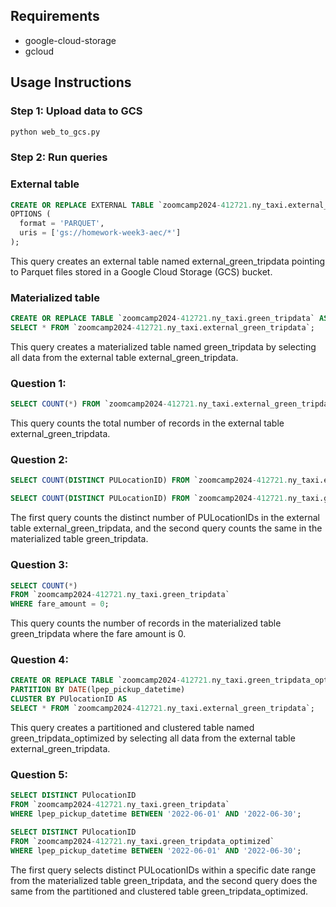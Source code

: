 ## Requirements

- google-cloud-storage
- gcloud

## Usage Instructions

### Step 1: Upload data to GCS

```bash
python web_to_gcs.py
```
### Step 2: Run queries

### External table
```sql
CREATE OR REPLACE EXTERNAL TABLE `zoomcamp2024-412721.ny_taxi.external_green_tripdata`
OPTIONS (
  format = 'PARQUET',
  uris = ['gs://homework-week3-aec/*']
);
```

This query creates an external table named external_green_tripdata pointing to Parquet files stored in a Google Cloud Storage (GCS) bucket.

### Materialized table
```sql
CREATE OR REPLACE TABLE `zoomcamp2024-412721.ny_taxi.green_tripdata` AS
SELECT * FROM `zoomcamp2024-412721.ny_taxi.external_green_tripdata`;
```

This query creates a materialized table named green_tripdata by selecting all data from the external table external_green_tripdata.

### Question 1:
```sql
SELECT COUNT(*) FROM `zoomcamp2024-412721.ny_taxi.external_green_tripdata`;
```
This query counts the total number of records in the external table external_green_tripdata.

### Question 2:
```sql
SELECT COUNT(DISTINCT PULocationID) FROM `zoomcamp2024-412721.ny_taxi.external_green_tripdata`; --0B

SELECT COUNT(DISTINCT PULocationID) FROM `zoomcamp2024-412721.ny_taxi.green_tripdata`; --6.41MB

```
The first query counts the distinct number of PULocationIDs in the external table external_green_tripdata, and the second query counts the same in the materialized table green_tripdata.

### Question 3:
```sql
SELECT COUNT(*)
FROM `zoomcamp2024-412721.ny_taxi.green_tripdata`
WHERE fare_amount = 0;
```
This query counts the number of records in the materialized table green_tripdata where the fare amount is 0.

### Question 4:
```sql
CREATE OR REPLACE TABLE `zoomcamp2024-412721.ny_taxi.green_tripdata_optimized`
PARTITION BY DATE(lpep_pickup_datetime)
CLUSTER BY PUlocationID AS
SELECT * FROM `zoomcamp2024-412721.ny_taxi.external_green_tripdata`;
```
This query creates a partitioned and clustered table named green_tripdata_optimized by selecting all data from the external table external_green_tripdata.

### Question 5:
```sql
SELECT DISTINCT PUlocationID
FROM `zoomcamp2024-412721.ny_taxi.green_tripdata`
WHERE lpep_pickup_datetime BETWEEN '2022-06-01' AND '2022-06-30';

SELECT DISTINCT PUlocationID
FROM `zoomcamp2024-412721.ny_taxi.green_tripdata_optimized`
WHERE lpep_pickup_datetime BETWEEN '2022-06-01' AND '2022-06-30';
```
The first query selects distinct PULocationIDs within a specific date range from the materialized table green_tripdata, and the second query does the same from the partitioned and clustered table green_tripdata_optimized.